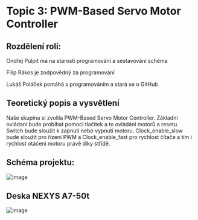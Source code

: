 # Topic 3: PWM-Based Servo Motor Controller

## Rozdělení rolí:

  Ondřej Pulpit má na starosti programování a sestavování schéma
  
  Filip Rákos je zodpovědný za programování
  
  Lukáš Poláček pomáhá s programováním a stará se o GitHub

## Teoretický popis a vysvětlení
Naše skupina si zvolila PWM-Based Servo Motor Controller. Základní ovládaní bude probíhat pomocí tlačítek a to ovládání motorů a resetu. Switch bude sloužit k zapnutí nebo vypnutí motoru.
Clock_enable_slow bude sloužit pro řízení PWM a Clock_enable_fast pro rychlost čítače a tím i rychlost otáčení motoru právě díky střídě.

## Schéma projektu:

![image](https://github.com/Feecuss/PWM-Based-Servo-Motor-Controller/assets/165302466/0cdd67f1-5dfc-44ef-ac10-77c279308322)

## Deska NEXYS A7-50t
![image](https://github.com/Feecuss/PWM-Based-Servo-Motor-Controller/assets/165302466/2c7c87aa-d130-43c4-8428-c5c4d612e36e)
